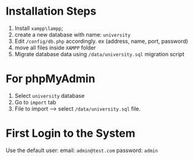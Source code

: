 # Installation Steps

1. Install `xampp\lampp`;
2. create a new database with name: `university`
3. Edit `/config/db.php` accordingly. ex (address, name, port, password)
4. move all files inside `XAMPP` folder
5. Migrate database data using `/data/university.sql` migration script

# For phpMyAdmin
1. Select `university` database
2. Go to `import` tab
3. File to import --> select `/data/university.sql` file.


# First Login to the System

Use the default user:
email: `admin@test.com`
password: `admin`